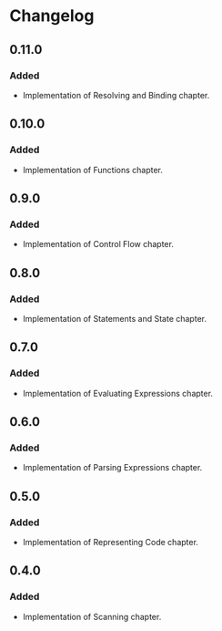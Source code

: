# Changelog

## 0.11.0

### Added
- Implementation of Resolving and Binding chapter.

## 0.10.0

### Added
- Implementation of Functions chapter.

## 0.9.0

### Added
- Implementation of Control Flow chapter.

## 0.8.0

### Added
- Implementation of Statements and State chapter.

## 0.7.0

### Added
- Implementation of Evaluating Expressions chapter.
 
## 0.6.0

### Added
- Implementation of Parsing Expressions chapter.
 
## 0.5.0

### Added
 - Implementation of Representing Code chapter.

## 0.4.0

### Added
 - Implementation of Scanning chapter.

